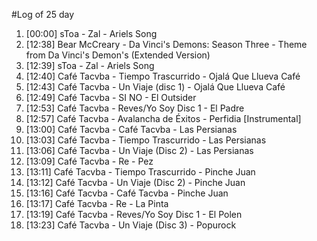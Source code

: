#Log of 25 day

1. [00:00] sToa - Zal - Ariels Song
1. [12:38] Bear McCreary - Da Vinci's Demons: Season Three - Theme from Da Vinci's Demon's (Extended Version)
1. [12:39] sToa - Zal - Ariels Song
1. [12:40] Café Tacvba - Tiempo Trascurrido - Ojalá Que Llueva Café
1. [12:43] Café Tacvba - Un Viaje (disc 1) - Ojalá Que Llueva Café
1. [12:49] Café Tacvba - SI NO - El Outsider
1. [12:53] Café Tacvba - Reves/Yo Soy Disc 1 - El Padre
1. [12:57] Café Tacvba - Avalancha de Éxitos - Perfidia [Instrumental]
1. [13:00] Café Tacvba - Café Tacvba - Las Persianas
1. [13:03] Café Tacvba - Tiempo Trascurrido - Las Persianas
1. [13:06] Café Tacvba - Un Viaje (Disc 2) - Las Persianas
1. [13:09] Café Tacvba - Re - Pez
1. [13:11] Café Tacvba - Tiempo Trascurrido - Pinche Juan
1. [13:12] Café Tacvba - Un Viaje (Disc 2) - Pinche Juan
1. [13:16] Café Tacvba - Café Tacvba - Pinche Juan
1. [13:17] Café Tacvba - Re - La Pinta
1. [13:19] Café Tacvba - Reves/Yo Soy Disc 1 - El Polen
1. [13:23] Café Tacvba - Un Viaje (Disc 3) - Popurock
